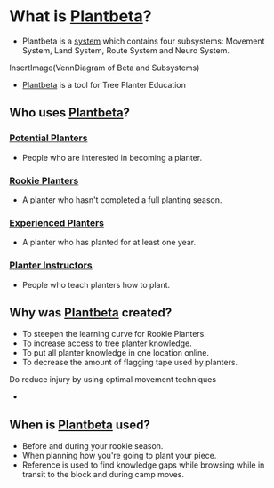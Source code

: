 # What is [Plantbeta](/guide/introduction.html#what-is-plantbeta)?

- Plantbeta is a [system]() which contains four subsystems: Movement System, Land System, Route System and Neuro System.

InsertImage(VennDiagram of Beta and Subsystems) 

- [Plantbeta](/guide/introduction.html#what-is-plantbeta) is a tool for Tree Planter Education



## Who uses [Plantbeta](/guide/introduction.html#what-is-plantbeta)?

### [Potential Planters](/guide/Who/PotentialPlanter)
- People who are interested in becoming a planter.

### [Rookie Planters](/guide/Who/RookiePlanter)
- A planter who hasn't completed a full planting season.

### [Experienced Planters](/guide/Who/ExperiencedPlanter)
- A planter who has planted for at least one year.

### [Planter Instructors](/guide/Who/PlanterInstructor)
- People who teach planters how to plant.



## Why was [Plantbeta](/guide/introduction.html#what-is-plantbeta) created?

- To steepen the learning curve for Rookie Planters.
- To increase access to tree planter knowledge.
- To put all planter knowledge in one location online.
- To decrease the amount of flagging tape used by planters. 

Do reduce injury by using optimal movement techniques

- 

## When is [Plantbeta](/guide/introduction.html#what-is-plantbeta) used?


- Before and during your rookie season.
- When planning how you're going to plant your piece.
- Reference is used to find knowledge gaps while browsing while in transit to the block and during camp moves.



